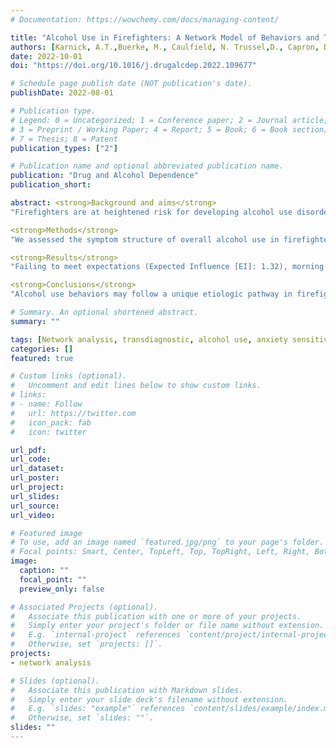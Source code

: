 ```yaml
---
# Documentation: https://wowchemy.com/docs/managing-content/

title: "Alcohol Use in Firefighters: A Network Model of Behaviors and Transdiagnostic Risk"
authors: [Karnick, A.T.,Buerke, M., Caulfield, N. Trussel,D., Capron, D.W.]
date: 2022-10-01
doi: "https://doi.org/10.1016/j.drugalcdep.2022.109677"

# Schedule page publish date (NOT publication's date).
publishDate: 2022-08-01

# Publication type.
# Legend: 0 = Uncategorized; 1 = Conference paper; 2 = Journal article;
# 3 = Preprint / Working Paper; 4 = Report; 5 = Book; 6 = Book section;
# 7 = Thesis; 8 = Patent
publication_types: ["2"]

# Publication name and optional abbreviated publication name.
publication: "Drug and Alcohol Dependence"
publication_short:

abstract: <strong>Background and aims</strong>
"Firefighters are at heightened risk for developing alcohol use disorder (AUD), possibly due to chronic stress and exposure to potentially traumatic events. Daily trauma experiences and transdiagnostic risk factors (i.e., anxiety sensitivity and distress intolerance) are related to posttraumatic stress and depressive symptoms, as well as alcohol use severity and alcohol as a coping strategy. Although alcohol use has been identified as a key target for addressing mental health in firefighters, prior research has not fully integrated transdiagnostic vulnerabilities, internalizing symptoms, posttraumatic stress symptoms, alcohol coping, and overall alcohol use into a dynamic network model."

<strong>Methods</strong>
"We assessed the symptom structure of overall alcohol use in firefighters with a likely AUD and transdiagnostic risk factors in all firefighters using network analysis."

<strong>Results</strong>
"Failing to meet expectations (Expected Influence [EI]: 1.32), morning dependence (EI: 1.07), and guilt about drinking (EI: 1.10) were most central to the network model developed for firefighters with a likely AUD. In a transdiagnostic model of use in firefighters overall, anxiety sensitivity cognitive concerns (EI: 1.48) and negative alterations to cognitions and mood related to trauma (EI: 1.87) had the highest influence on the network. Notable correlations were also identified between trauma arousal and overall alcohol use, between depression and alcohol coping motives, and between trauma avoidance and alcohol coping motives."

<strong>Conclusions</strong>
"Alcohol use behaviors may follow a unique etiologic pathway in firefighters and intervention strategies should target factors found to be more central to symptom networks."

# Summary. An optional shortened abstract.
summary: ""

tags: [Network analysis, transdiagnostic, alcohol use, anxiety sensitivity, firefighters]
categories: []
featured: true

# Custom links (optional).
#   Uncomment and edit lines below to show custom links.
# links:
# - name: Follow
#   url: https://twitter.com
#   icon_pack: fab
#   icon: twitter

url_pdf: 
url_code:
url_dataset:
url_poster:
url_project:
url_slides:
url_source:
url_video:

# Featured image
# To use, add an image named `featured.jpg/png` to your page's folder. 
# Focal points: Smart, Center, TopLeft, Top, TopRight, Left, Right, BottomLeft, Bottom, BottomRight.
image:
  caption: ""
  focal_point: ""
  preview_only: false

# Associated Projects (optional).
#   Associate this publication with one or more of your projects.
#   Simply enter your project's folder or file name without extension.
#   E.g. `internal-project` references `content/project/internal-project/index.md`.
#   Otherwise, set `projects: []`.
projects:
- network analysis

# Slides (optional).
#   Associate this publication with Markdown slides.
#   Simply enter your slide deck's filename without extension.
#   E.g. `slides: "example"` references `content/slides/example/index.md`.
#   Otherwise, set `slides: ""`.
slides: ""
---
```

